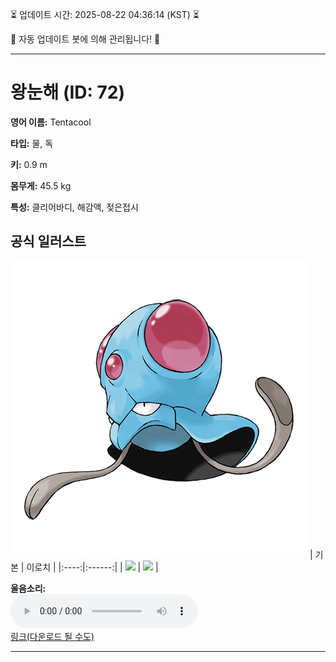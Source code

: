 
⏳ 업데이트 시간: 2025-08-22 04:36:14 (KST) ⏳

🤖 자동 업데이트 봇에 의해 관리됩니다! 🤖

---

# 왕눈해 (ID: 72)
**영어 이름:** Tentacool

**타입:** 물, 독

**키:** 0.9 m

**몸무게:** 45.5 kg

**특성:** 클리어바디, 해감액, 젖은접시

## 공식 일러스트
![](https://raw.githubusercontent.com/PokeAPI/sprites/master/sprites/pokemon/other/official-artwork/72.png)
| 기본 | 이로치 |
|:----:|:------:|
| <img src="http://play.pokemonshowdown.com/sprites/ani/tentacool.gif" width="200"> | <img src="http://play.pokemonshowdown.com/sprites/ani-shiny/tentacool.gif" width="200"> |

**울음소리:**<br><audio controls src="https://raw.githubusercontent.com/PokeAPI/cries/main/cries/pokemon/latest/72.ogg"></audio><br> [링크(다운로드 될 수도)](https://raw.githubusercontent.com/PokeAPI/cries/main/cries/pokemon/latest/72.ogg)


---
